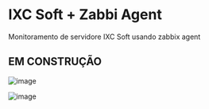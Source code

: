 # IXC Soft + Zabbi Agent
Monitoramento de servidore IXC Soft usando zabbix agent

## EM CONSTRUÇÃO

![image](https://user-images.githubusercontent.com/23584038/129090450-7a6cc93c-edc8-4bb1-8fc1-5009e2ca6bf0.png)

![image](https://user-images.githubusercontent.com/23584038/129090561-f64ddf56-be19-4166-98da-91e622eec597.png)
